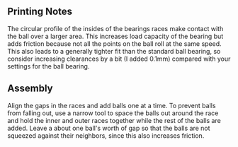 ## Printing Notes
The circular profile of the insides of the bearings races make contact with the ball over a larger area. This increases load capacity of the bearing but adds friction because not all the points on the ball roll at the same speed. This also leads to a generally tighter fit than the standard ball bearing, so consider increasing clearances by a bit (I added 0.1mm) compared with your settings for the ball bearing.

## Assembly
Align the gaps in the races and add balls one at a time. To prevent balls from falling out, use a narrow tool to space the balls out around the race and hold the inner and outer races together while the rest of the balls are added. Leave a about one ball's worth of gap so that the balls are not squeezed against their neighbors, since this also increases friction.
